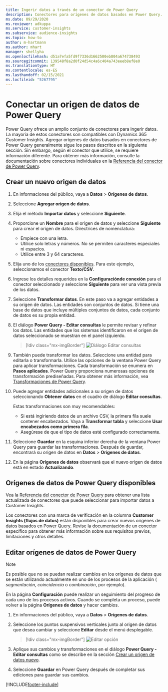 ```yaml
---
title: Ingerir datos a través de un conector de Power Query
description: Conectores para orígenes de datos basados en Power Query.
ms.date: 09/29/2020
ms.reviewer: adkuppa
ms.service: customer-insights
ms.subservice: audience-insights
ms.topic: how-to
author: m-hartmann
ms.author: mhart
manager: shellyha
ms.openlocfilehash: d51a7efa5fd9f7336d1662500eb804a674738493
ms.sourcegitcommit: 139548f8a2d0f24d54c4a6c404a743eeeb8ef8e0
ms.translationtype: HT
ms.contentlocale: es-ES
ms.lasthandoff: 02/15/2021
ms.locfileid: "5267795"
---
```

# <a name="connect-to-a-power-query-data-source"></a>Conectar un origen de datos de Power Query

Power Query ofrece un amplio conjunto de conectores para ingerir datos. La mayoría de estos conectores son compatibles con Dynamics 365 Customer Insights. Agregar orígenes de datos basados en conectores de Power Query generalmente sigue los pasos descritos en la siguiente sección. Sin embargo, según el conector que utilice, se requiere información diferente. Para obtener más información, consulte la documentación sobre conectores individuales en la [Referencia del conector de Power Query](https://docs.microsoft.com/power-query/connectors/).

## <a name="create-a-new-data-source"></a>Crear un nuevo origen de datos

1. En informaciones del público, vaya a **Datos** > **Orígenes de datos**.

1. Seleccione **Agregar origen de datos**.

1. Elija el método **Importar datos** y seleccione **Siguiente**.

1. Proporcione un **Nombre** para el origen de datos y seleccione **Siguiente** para crear el origen de datos. Directrices de nomenclatura: 
   - Empiece con una letra.
   - Utilice solo letras y números. No se permiten caracteres especiales ni espacios.
   - Utilice entre 3 y 64 caracteres.

1. Elija uno de los [conectores disponibles](#available-power-query-data-sources). Para este ejemplo, seleccionamos el conector **Texto/CSV**.

1. Ingrese los detalles requeridos en la **Configuraciónde conexión** para el conector seleccionado y seleccione **Siguiente** para ver una vista previa de los datos.

1. Seleccione **Transformar datos**. En este paso va a agregar entidades a su origen de datos. Las entidades son conjuntos de datos. Si tiene una base de datos que incluye múltiples conjuntos de datos, cada conjunto de datos es su propia entidad.

1. El diálogo **Power Query - Editar consultas** le permite revisar y refinar los datos. Las entidades que los sistemas identificaron en el origen de datos seleccionado se muestran en el panel izquierdo.

   > [!div class="mx-imgBorder"]
   > ![Diálogo Editar consultas](media/data-manager-configure-edit-queries.png "Diálogo Editar consultas")

1. También puede transformar los datos. Seleccione una entidad para editarla o transformarla. Utilice las opciones de la ventana Power Query para aplicar transformaciones. Cada transformación se enumera en **Pasos aplicados**. Power Query proporciona numerosas opciones de transformación prediseñadas. Para obtener más información, vea [Transformaciones de Power Query](https://docs.microsoft.com/power-query/power-query-what-is-power-query#transformations).

1. Puede agregar entidades adicionales a su origen de datos seleccionando **Obtener datos** en el cuadro de diálogo **Editar consultas**.

   Estas transformaciones son muy recomendables:

   - Si está ingiriendo datos de un archivo CSV, la primera fila suele contener encabezados. Vaya a **Transformar tabla** y seleccione **Usar encabezados como primera fila**.
   - Asegúrese de que el tipo de datos esté configurado correctamente.

1. Seleccione **Guardar** en la esquina inferior derecha de la ventana Power Query para guardar las transformaciones. Después de guardar, encontrará su origen de datos en **Datos** > **Orígenes de datos**.

1. En la página **Orígenes de datos** observará que el nuevo origen de datos está en estado **Actualizando**.

## <a name="available-power-query-data-sources"></a>Orígenes de datos de Power Query disponibles

Vea la [Referencia del conector de Power Query](https://docs.microsoft.com/power-query/connectors/) para obtener una lista actualizada de conectores que puede seleccionar para importar datos a Customer Insights. 

Los conectores con una marca de verificación en la columna **Customer Insights (flujos de datos)** están disponibles para crear nuevos orígenes de datos basados en Power Query. Revise la documentación de un conector específico para obtener más información sobre sus requisitos previos, limitaciones y otros detalles.

## <a name="edit-power-query-data-sources"></a>Editar orígenes de datos de Power Query

> [!NOTE]
> Es posible que no se puedan realizar cambios en los orígenes de datos que se están utilizando actualmente en uno de los procesos de la aplicación ( *segmentación*, *coincidencia* o *combinación*, por ejemplo). 
>
> En la página **Configuración** puede realizar un seguimiento del progreso de cada uno de los procesos activos. Cuando se completa un proceso, puede volver a la página **Orígenes de datos** y hacer cambios.

1. En informaciones del público, vaya a **Datos** > **Orígenes de datos**.

2. Seleccione los puntos suspensivos verticales junto al origen de datos que desea cambiar y seleccione **Editar** desde el menú desplegable.

   > [!div class="mx-imgBorder"]
   > ![Editar opción](media/edit-option-data-sources.png "Editar opción")

3. Aplique sus cambios y transformaciones en el diálogo **Power Query - Editar consultas** como se describe en la sección [Crear un origen de datos nuevo](#create-a-new-data-source).

4. Seleccione **Guardar** en Power Query después de completar sus ediciones para guardar sus cambios.


[!INCLUDE[footer-include](../includes/footer-banner.md)]